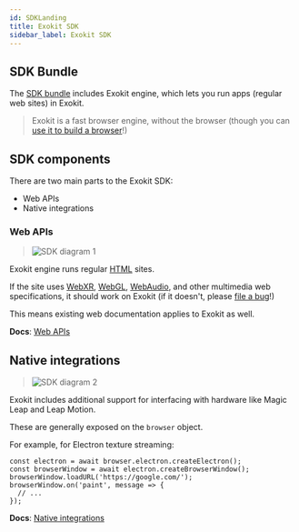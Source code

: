 ```yaml
---
id: SDKLanding
title: Exokit SDK
sidebar_label: Exokit SDK 
---
```


## SDK Bundle

The [SDK bundle](Install.md) includes Exokit engine, which lets you run apps (regular web sites) in Exokit.

> Exokit is a fast browser engine, without the browser (though you can [use it to build a browser](https://github.com/shaneharris/aframe-in-app-browser)!)

## SDK components

There are two main parts to the Exokit SDK:
  - Web APIs
  - Native integrations

### Web APIs

> <img src="https://cdn.rawgit.com/webmixedreality/webmr-docs/media-upload/website/static/media/exokitmediacopy/sdk1.jpg" alt="SDK diagram 1"/>

Exokit engine runs regular [HTML](https://en.wikipedia.org/wiki/HTML) sites.

If the site uses [WebXR](https://immersive-web.github.io/webxr/), [WebGL](https://www.khronos.org/registry/webgl/specs/latest/1.0/), [WebAudio](https://www.w3.org/TR/webaudio/), and other multimedia web specifications, it should work on Exokit (if it doesn't, please [file a bug](https://github.com/webmixedreality/exokit/issues/new)!)

This means existing web documentation applies to Exokit as well.

**Docs**: [Web APIs](API.md)

## Native integrations

> <img src="https://cdn.rawgit.com/webmixedreality/webmr-docs/media-upload/website/static/media/exokitmediacopy/sdk2.jpg" alt="SDK diagram 2"/>

Exokit includes additional support for interfacing with hardware like Magic Leap and Leap Motion.

These are generally exposed on the `browser` object.

For example, for Electron texture streaming:

```
const electron = await browser.electron.createElectron();
const browserWindow = await electron.createBrowserWindow();
browserWindow.loadURL('https://google.com/');
browserWindow.on('paint', message => {
  // ...
});
```

**Docs**: [Native integrations](Integrations.md)
